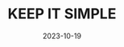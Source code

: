 ---
title: "KEEP IT SIMPLE"
date: 2023-10-19
hashtag: keep-it-simple
type: cue
tags:
  - simplify
  - cue
---